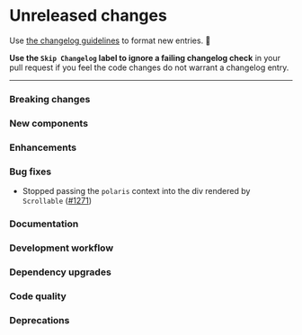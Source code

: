 # Unreleased changes

Use [the changelog guidelines](https://git.io/polaris-changelog-guidelines) to format new entries. 💜

**Use the `Skip Changelog` label to ignore a failing changelog check** in your pull request if you feel the code changes do not warrant a changelog entry.

---

### Breaking changes

### New components

### Enhancements

### Bug fixes

- Stopped passing the `polaris` context into the div rendered by `Scrollable` ([#1271](https://github.com/Shopify/polaris-react/pull/1271))

### Documentation

### Development workflow

### Dependency upgrades

### Code quality

### Deprecations
